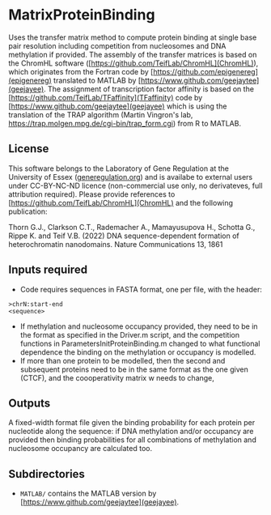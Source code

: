# MatrixProteinBinding
Uses the transfer matrix method to compute protein binding at single base pair resolution including competition from nucleosomes and DNA methylation if provided. The assembly of the transfer matrices is based on the ChromHL software ([https://github.com/TeifLab/ChromHL](ChromHL)), which originates from the Fortran code by [https://github.com/epigenereg](epigenereg) translated to MATLAB by [https://www.github.com/geejaytee](geejayee). The assignment of transcription factor affinity is based on the [https://github.com/TeifLab/TFaffinity](TFaffinity) code by [https://www.github.com/geejaytee](geejayee) which is using the translation of the TRAP algorithm (Martin Vingron's lab, https://trap.molgen.mpg.de/cgi-bin/trap_form.cgi) from R to MATLAB.

## License
This software belongs to the Laboratory of Gene Regulation at the University of Essex ([generegulation.org](generegulation.org)) and is availabe to external users under CC-BY-NC-ND licence (non-commercial use only, no derivateves, full attribution required). Please provide references to [https://github.com/TeifLab/ChromHL](ChromHL) and the following publication:

Thorn G.J., Clarkson C.T., Rademacher A., Mamayusupova H., Schotta G., Rippe K. and Teif V.B. (2022) DNA sequence-dependent formation of heterochromatin nanodomains. Nature Communications 13, 1861

## Inputs required
- Code requires sequences in FASTA format, one per file, with the header:
````
>chrN:start-end
<sequence>
````
- If methylation and nucleosome occupancy provided, they need to be in the format as specified in the Driver.m script, and the competition functions in ParametersInitProteinBinding.m changed to what functional dependence the binding on the methylation or occupancy is modelled.
- If more than one protein to be modelled, then the second and subsequent proteins need to be in the same format as the one given (CTCF), and the coooperativity matrix w needs to change,


## Outputs
A fixed-width format file given the binding probability for each protein per nucleotide along the sequence: if DNA methylation and/or occupancy are provided then binding probabilities for all combinations of methylation and nucleosome occupancy are calculated too.

## Subdirectories
- ```MATLAB/``` contains the  MATLAB version by [https://www.github.com/geejaytee](geejayee).
